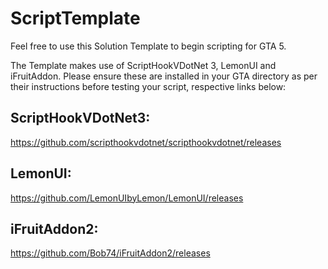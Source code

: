 # ScriptTemplate

Feel free to use this Solution Template to begin scripting for GTA 5. 

The Template makes use of ScriptHookVDotNet 3, LemonUI and iFruitAddon. Please ensure these are installed in your GTA directory as per their instructions before testing your script, respective links below: 

## ScriptHookVDotNet3: 
https://github.com/scripthookvdotnet/scripthookvdotnet/releases

## LemonUI: 
https://github.com/LemonUIbyLemon/LemonUI/releases

## iFruitAddon2: 
https://github.com/Bob74/iFruitAddon2/releases
